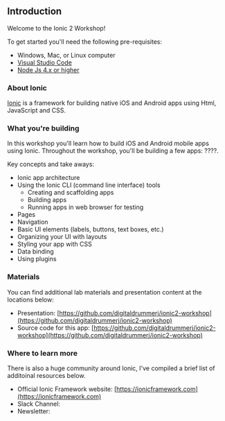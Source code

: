 ## Introduction

Welcome to the Ionic 2 Workshop!

To get started you'll need the following pre-requisites:

* Windows, Mac, or Linux computer
* [Visual Studio Code](Http://code.visualstudio.com)
* [Node Js 4.x or higher](http://nodejs.org)

### About Ionic

[Ionic](https://ionicframework.com) is a framework for building native iOS and Android apps using Html, JavaScript and CSS. 

### What you're building

In this workshop you'll learn how to build iOS and Android mobile apps using Ionic. Throughout the workshop, you'll be building a few apps: ????. 

Key concepts and take aways:

* Ionic app architecture
* Using the Ionic CLI (command line interface) tools
  * Creating and scaffolding apps
  * Building apps
  * Running apps in web browser for testing
* Pages
* Navigation
* Basic UI elements (labels, buttons, text boxes, etc.)
* Organizing your UI with layouts
* Styling your app with CSS
* Data binding
* Using plugins

### Materials

You can find additional lab materials and presentation content at the locations below:

* Presentation: [https://github.com/digitaldrummerj/ionic2-workshop](https://github.com/digitaldrummerj/ionic2-workshop)
* Source code for this app: [https://github.com/digitaldrummerj/ionic2-workshop](https://github.com/digitaldrummerj/ionic2-workshop)

### Where to learn more

There is also a huge community around Ionic, I've compiled a brief list of additoinal resources below. 

* Official Ionic Framework website: [https://ionicframework.com](https://ionicframework.com)
* Slack Channel: 
* Newsletter: 

